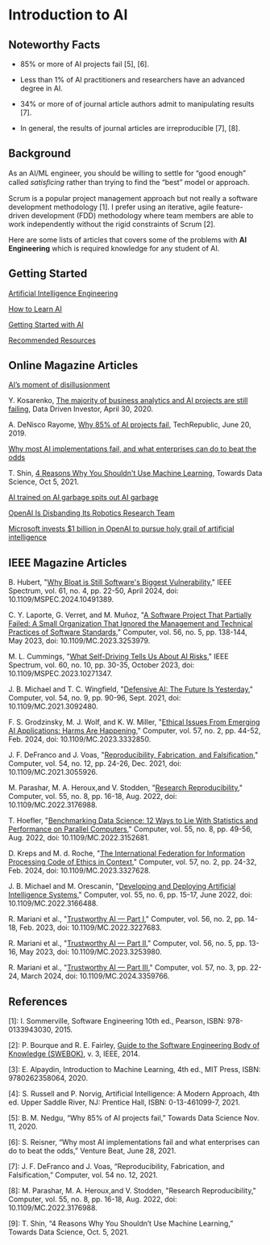 # Introduction to AI

## Noteworthy Facts

- 85% or more of AI projects fail [5], [6].

- Less than 1% of AI practitioners and researchers have an advanced degree in AI.

- 34% or more of of journal article authors admit to manipulating results [7].

- In general, the results of journal articles are irreproducible [7], [8].


## Background

As an AI/ML engineer, you should be willing to settle for “good enough” called _satisﬁcing_ rather than trying to find the “best” model or approach.

Scrum is a popular project management approach but not really a software development methodology [1]. I prefer using an iterative, agile feature-driven development (FDD) methodology where team members are able to work independently without the rigid constraints of Scrum [2].


Here are some lists of articles that covers some of the problems with **AI Engineering** which is required knowledge for any student of AI.


## Getting Started

[Artificial Intelligence Engineering](https://www.sei.cmu.edu/our-work/artificial-intelligence-engineering/)

[How to Learn AI](https://pub.towardsai.net/how-to-learn-ai-1b9814ed3681)

[Getting Started with AI](https://pub.towardsai.net/getting-started-with-ai-f565c7877bee)

[Recommended Resources](./tips/ai_books.md)


## Online Magazine Articles

[AI’s moment of disillusionment](https://www.infoworld.com/article/3715682/ais-moment-of-disillusionment.html)

Y. Kosarenko, [The majority of business analytics and AI projects are still failing](https://www.datadriveninvestor.com/2020/04/30/the-majority-of-business-analytics-and-ai-projects-are-still-failing/), Data Driven Investor, April 30, 2020.

A. DeNisco Rayome, [Why 85% of AI projects fail](https://www.techrepublic.com/article/why-85-of-ai-projects-fail/), TechRepublic, June 20, 2019.

[Why most AI implementations fail, and what enterprises can do to beat the odds](https://learnwithclint.com/why-most-ai-implementations-fail-and-what/)

T. Shin, [4 Reasons Why You Shouldn't Use Machine Learning](https://towardsdatascience.com/4-reasons-why-you-shouldnt-use-machine-learning-639d1d99fe11), Towards Data Science, Oct 5, 2021.

[AI trained on AI garbage spits out AI garbage](https://www.technologyreview.com/2024/07/24/1095263/ai-that-feeds-on-a-diet-of-ai-garbage-ends-up-spitting-out-nonsense/)


[OpenAI Is Disbanding Its Robotics Research Team](https://lastfuturist.com/openai-is-disbanding-its-robotics-research-team/)

[Microsoft invests $1 billion in OpenAI to pursue holy grail of artificial intelligence](https://www.theverge.com/2019/7/22/20703578/microsoft-openai-investment-partnership-1-billion-azure-artificial-general-intelligence-agi)


## IEEE Magazine Articles

B. Hubert, "[Why Bloat is Still Software's Biggest Vulnerability](https://spectrum.ieee.org/lean-software-development)," IEEE Spectrum, vol. 61, no. 4, pp. 22-50, April 2024, doi: 10.1109/MSPEC.2024.10491389.

C. Y. Laporte, G. Verret, and M. Muñoz, "[A Software Project That Partially Failed: A Small Organization That Ignored the Management and Technical Practices of Software Standards](https://ieeexplore.ieee.org/document/10109288)," Computer, vol. 56, no. 5, pp. 138-144, May 2023, doi: 10.1109/MC.2023.3253979.


M. L. Cummings, "[What Self-Driving Tells Us About AI Risks](https://spectrum.ieee.org/self-driving-cars-2662494269)," IEEE Spectrum, vol. 60, no. 10, pp. 30-35, October 2023, doi: 10.1109/MSPEC.2023.10271347.

J. B. Michael and T. C. Wingfield, "[Defensive AI: The Future Is Yesterday](https://ieeexplore.ieee.org/document/9524660)," Computer, vol. 54, no. 9, pp. 90-96, Sept. 2021, doi: 10.1109/MC.2021.3092480.


F. S. Grodzinsky, M. J. Wolf, and K. W. Miller, "[Ethical Issues From Emerging AI Applications: Harms Are Happening](https://ieeexplore.ieee.org/document/10417760)," Computer, vol. 57, no. 2, pp. 44-52, Feb. 2024, doi: 10.1109/MC.2023.3332850. 

J. F. DeFranco and J. Voas, "[Reproducibility, Fabrication, and Falsification](https://ieeexplore.ieee.org/document/9622314)," Computer, vol. 54, no. 12, pp. 24-26, Dec. 2021, doi: 10.1109/MC.2021.3055926.

M. Parashar, M. A. Heroux,and V. Stodden, "[Research Reproducibility](https://ieeexplore.ieee.org/document/9847295)," Computer, vol. 55, no. 8, pp. 16-18, Aug. 2022, doi: 10.1109/MC.2022.3176988.

T. Hoefler, "[Benchmarking Data Science: 12 Ways to Lie With Statistics and Performance on Parallel Computers](https://ieeexplore.ieee.org/document/9847318)," Computer, vol. 55, no. 8, pp. 49-56, Aug. 2022, doi: 10.1109/MC.2022.3152681.

D. Kreps and M. d. Roche, "[The International Federation for Information Processing Code of Ethics in Context](https://ieeexplore.ieee.org/document/10417801)," Computer, vol. 57, no. 2, pp. 24-32, Feb. 2024, doi: 10.1109/MC.2023.3327628.


J. B. Michael and M. Orescanin, "[Developing and Deploying Artificial Intelligence Systems](https://ieeexplore.ieee.org/document/9789299)," Computer, vol. 55, no. 6, pp. 15-17, June 2022, doi: 10.1109/MC.2022.3166488.


R. Mariani et al., "[Trustworthy AI — Part I](https://ieeexplore.ieee.org/document/10042078)," Computer, vol. 56, no. 2, pp. 14-18, Feb. 2023, doi: 10.1109/MC.2022.3227683.

R. Mariani et al., "[Trustworthy AI — Part II](https://ieeexplore.ieee.org/document/10109318)," Computer, vol. 56, no. 5, pp. 13-16, May 2023, doi: 10.1109/MC.2023.3253980.

R. Mariani et al., "[Trustworthy AI — Part III](https://ieeexplore.ieee.org/document/10461705)," Computer, vol. 57, no. 3, pp. 22-24, March 2024, doi: 10.1109/MC.2024.3359766.


## References

[1]: I. Sommerville, Software Engineering 10th ed., Pearson, ISBN: 978-0133943030, 2015.

[2]: P. Bourque and R. E. Fairley, [Guide to the Software Engineering Body of Knowledge (SWEBOK)](https://www.computer.org/education/bodies-of-knowledge/software-engineering), v. 3, IEEE, 2014.

[3]: E. Alpaydin, Introduction to Machine Learning, 4th ed., MIT Press, ISBN: 9780262358064, 2020.

[4]: S. Russell and P. Norvig, Artificial Intelligence: A Modern Approach, 4th ed. Upper Saddle River, NJ: Prentice Hall, ISBN: 0-13-461099-7, 2021.

[5]: B. M. Nedgu, “Why 85% of AI projects fail,” Towards Data Science Nov. 11, 2020.

[6]: S. Reisner, “Why most AI implementations fail and what enterprises can do to beat the odds,” Venture Beat, June 28, 2021.

[7]: J. F. DeFranco and J. Voas, “Reproducibility, Fabrication, and Falsification,” Computer, vol. 54 no. 12, 2021.

[8]: M. Parashar, M. A. Heroux,and V. Stodden, "Research Reproducibility," Computer, vol. 55, no. 8, pp. 16-18, Aug. 2022, doi: 10.1109/MC.2022.3176988.

[9]: T. Shin, “4 Reasons Why You Shouldn’t Use Machine Learning,” Towards Data Science, Oct. 5, 2021.

